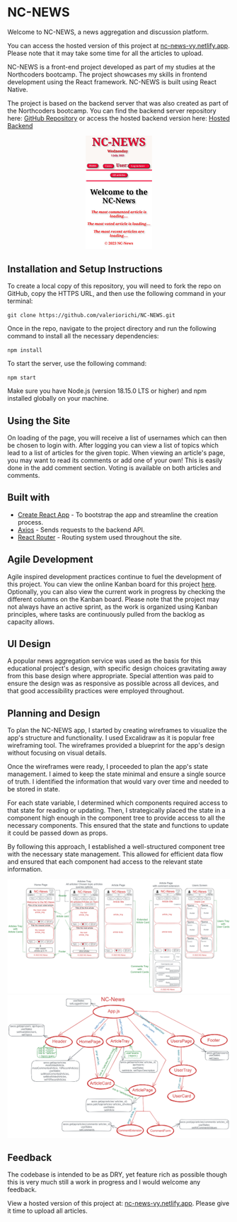 # NC-NEWS

Welcome to NC-NEWS, a news aggregation and discussion platform.

You can access the hosted version of this project at [nc-news-vy.netlify.app](https://nc-news-vy.netlify.app/). Please note that it may take some time for all the articles to upload.

NC-NEWS is a front-end project developed as part of my studies at the Northcoders bootcamp. The project showcases my skills in frontend development using the React framework. NC-NEWS is built using React Native.

The project is based on the backend server that was also created as part of the Northcoders bootcamp. You can find the backend server repository here: [GitHub Repository](https://github.com/valeriorichi/NC-NEWS-SERVER-API) or access the hosted backend version here: [Hosted Backend](https://val-northcoders.onrender.com/api)

<p align="center">
  <img src="nc-news-cover.png" alt="Screenshot" width="150px">
</p>

## Installation and Setup Instructions

To create a local copy of this repository, you will need to fork the repo on GitHub, copy the HTTPS URL, and then use the following command in your terminal:

`git clone https://github.com/valeriorichi/NC-NEWS.git`

Once in the repo, navigate to the project directory and run the following command to install all the necessary dependencies:

`npm install`

To start the server, use the following command:

`npm start`

Make sure you have Node.js (version 18.15.0 LTS or higher) and npm installed globally on your machine.

## Using the Site

On loading of the page, you will receive a list of usernames which can then be chosen to login with. After logging you can view a list of topics which lead to a list of articles for the given topic. When viewing an article's page, you may want to read its comments or add one of your own! This is easily done in the add comment section. Voting is available on both articles and comments.

## Built with

- [Create React App](https://create-react-app.dev/) - To bootstrap the app and streamline the creation process.
- [Axios](https://axios-http.com/) - Sends requests to the backend API.
- [React Router](https://reactrouter.com/en/main) - Routing system used throughout the site.

## Agile Development

Agile inspired development practices continue to fuel the development of this project. You can view the online Kanban board for this project [here](https://trello.com/b/rzUlZ84J/valeriy-yuriy-fe-project). Optionally, you can also view the current work in progress by checking the different columns on the Kanban board. Please note that the project may not always have an active sprint, as the work is organized using Kanban principles, where tasks are continuously pulled from the backlog as capacity allows.

## UI Design

A popular news aggregation service was used as the basis for this educational project's design, with specific design choices gravitating away from this base design where appropriate. Special attention was paid to ensure the design was as responsive as possible across all devices, and that good accessibility practices were employed throughout.

## Planning and Design

To plan the NC-NEWS app, I started by creating wireframes to visualize the app's structure and functionality. I used Excalidraw as it is popular free wireframing tool. The wireframes provided a blueprint for the app's design without focusing on visual details.

Once the wireframes were ready, I proceeded to plan the app's state management. I aimed to keep the state minimal and ensure a single source of truth. I identified the information that would vary over time and needed to be stored in state.

For each state variable, I determined which components required access to that state for reading or updating. Then, I strategically placed the state in a component high enough in the component tree to provide access to all the necessary components. This ensured that the state and functions to update it could be passed down as props.

By following this approach, I established a well-structured component tree with the necessary state management. This allowed for efficient data flow and ensured that each component had access to the relevant state information.

<img src="nc_news_screens_plan.png" alt="Screenshot 2">
<img src="nc_news_scheme.png" alt="Screenshot 1">

## Feedback

The codebase is intended to be as DRY, yet feature rich as possible though this is very much still a work in progress and I would welcome any feedback.

View a hosted version of this project at: [nc-news-vy.netlify.app](https://nc-news-vy.netlify.app/). Please give it time to upload all articles.
